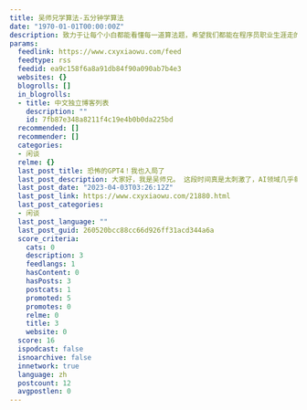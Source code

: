 ```yaml
---
title: 吴师兄学算法-五分钟学算法
date: "1970-01-01T00:00:00Z"
description: 致力于让每个小白都能看懂每一道算法题，希望我们都能在程序员职业生涯走的更远一些！
params:
  feedlink: https://www.cxyxiaowu.com/feed
  feedtype: rss
  feedid: ea9c158f6a8a91db84f90a090ab7b4e3
  websites: {}
  blogrolls: []
  in_blogrolls:
  - title: 中文独立博客列表
    description: ""
    id: 7fb87e348a8211f4c19e4b0b0da225bd
  recommended: []
  recommender: []
  categories:
  - 闲谈
  relme: {}
  last_post_title: 恐怖的GPT4！我也入局了
  last_post_description: 大家好，我是吴师兄。 这段时间真是太刺激了，AI领域几乎每天都会爆出一个超震撼的产品，有一种科幻马上要成现实的感觉。
  last_post_date: "2023-04-03T03:26:12Z"
  last_post_link: https://www.cxyxiaowu.com/21880.html
  last_post_categories:
  - 闲谈
  last_post_language: ""
  last_post_guid: 260520bcc88cc66d926ff31acd344a6a
  score_criteria:
    cats: 0
    description: 3
    feedlangs: 1
    hasContent: 0
    hasPosts: 3
    postcats: 1
    promoted: 5
    promotes: 0
    relme: 0
    title: 3
    website: 0
  score: 16
  ispodcast: false
  isnoarchive: false
  innetwork: true
  language: zh
  postcount: 12
  avgpostlen: 0
---
```

